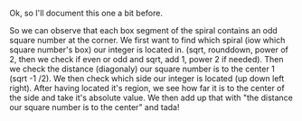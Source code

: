 Ok, so I'll document this one a bit before.


So we can observe that each box segment of the spiral contains an odd square number at the corner. We first want to find which spiral (iow which square number's box) our integer is located in. (sqrt, rounddown,  power of 2, then we  check if even or odd and sqrt, add 1, power 2 if needed). Then we check the distance (diagonaly) our square number is to the center 1 (sqrt -1 /2). We then check which side our integer is located (up down left right). After having located it's region, we see how far it is to the center of the side and take it's absolute value. We then add up that with "the distance our square number is to the center" and tada!
